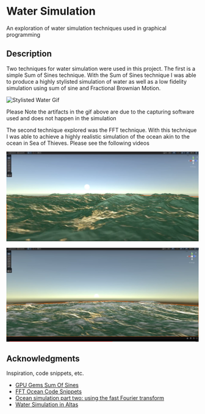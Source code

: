 # Water Simulation

An exploration of water simulation techniques used in graphical programming

## Description

Two techniques for water simulation were used in this project. The first is a simple Sum of Sines technique. With the Sum of Sines technique I was able to produce a highly stylisted simulation of water as well as a low fidelity  simulation using sum of sine and Fractional Brownian Motion. 

![Stylisted Water Gif](https://github.com/chuhaow/ProjectGifs/blob/main/WaterSim/StyleWater.gif)

Please Note the artifacts in the gif above are due to the capturing software used and does not happen in the simulation

The second technique explored was the FFT technique. With this technique I was able to achieve a highly realistic simulation of the ocean akin to the ocean in Sea of Thieves. Please see the following videos 

[![No Foam Water](https://github.com/chuhaow/ProjectGifs/blob/main/WaterSim/waterNoFoam.png)](https://www.youtube.com/watch?v=XI_Q-eunL0o)

[![Foam Water](https://github.com/chuhaow/ProjectGifs/blob/main/WaterSim/waterWithFoam.png)](https://www.youtube.com/watch?v=za5s0TajG6Q)


## Acknowledgments

Inspiration, code snippets, etc.
* [GPU Gems Sum Of Sines](https://developer.nvidia.cn/gpugems/gpugems/part-i-natural-effects/chapter-1-effective-water-simulation-physical-models)
* [FFT Ocean Code Snippets](https://github.com/gasgiant/FFT-Ocean)
* [Ocean simulation part two: using the fast Fourier transform](https://www.keithlantz.net/2011/11/ocean-simulation-part-two-using-the-fast-fourier-transform/)
* [Water Simulation in Altas](https://gpuopen.com/gdc-presentations/2019/gdc-2019-agtd6-interactive-water-simulation-in-atlas.pdf)

